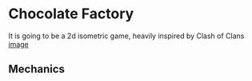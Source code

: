 # Chocolate Factory 

It is going to be a 2d isometric game, heavily inspired by Clash of Clans [image](https://www.pockettactics.com/wp-content/sites/pockettactics/2022/09/clash-of-clans-bases-2.jpg)

## Mechanics





